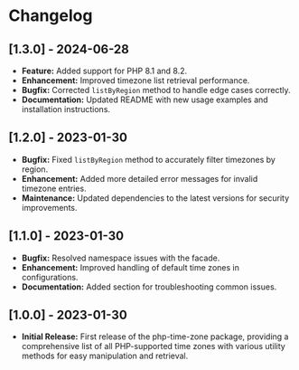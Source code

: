 # Changelog

## [1.3.0] - 2024-06-28

-   **Feature:** Added support for PHP 8.1 and 8.2.
-   **Enhancement:** Improved timezone list retrieval performance.
-   **Bugfix:** Corrected `listByRegion` method to handle edge cases correctly.
-   **Documentation:** Updated README with new usage examples and installation instructions.

## [1.2.0] - 2023-01-30

-   **Bugfix:** Fixed `listByRegion` method to accurately filter timezones by region.
-   **Enhancement:** Added more detailed error messages for invalid timezone entries.
-   **Maintenance:** Updated dependencies to the latest versions for security improvements.

## [1.1.0] - 2023-01-30

-   **Bugfix:** Resolved namespace issues with the facade.
-   **Enhancement:** Improved handling of default time zones in configurations.
-   **Documentation:** Added section for troubleshooting common issues.

## [1.0.0] - 2023-01-30

-   **Initial Release:** First release of the php-time-zone package, providing a comprehensive list of all PHP-supported time zones with various utility methods for easy manipulation and retrieval.
